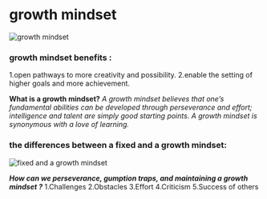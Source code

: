 #  growth mindset
![growth mindset](https://3kllhk1ibq34qk6sp3bhtox1-wpengine.netdna-ssl.com/wp-content/uploads/2015/11/growth-mindset.png) 

### growth mindset benefits :
1.open pathways to more creativity and possibility.
2.enable the setting of higher goals and more achievement.

**What is a growth mindset?**
*A growth mindset believes that one’s fundamental abilities can be developed through perseverance and effort; intelligence and talent are simply good starting points. A growth mindset is synonymous with a love of learning.*

### the differences between a fixed and a growth mindset:
 ![fixed and a growth mindset](https://3kllhk1ibq34qk6sp3bhtox1-wpengine.netdna-ssl.com/wp-content/uploads/NewGrowthMindset2.png)


***How can we perseverance, gumption traps, and maintaining a growth mindset ?***
 1.Challenges
 2.Obstacles
 3.Effort
 4.Criticism
 5.Success of others
 


